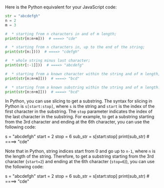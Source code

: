 Here is the Python equivalent for your JavaScript code:

```python
str = "abcdefgh"
n = 2
m = 3

#  * starting from n characters in and of m length;
print(str[n:n+m]))  # ====> "cde"

#  * starting from n characters in, up to the end of the string;
print(str[n:])))  # ====> "cdefgh"

#  * whole string minus last character;
print(str[:-1]]))  # ====> "abcdefg"

#  * starting from a known character within the string and of m length;
print(str[n:n+m]]))  # ====> "bcd"

#  * starting from a known substring within the string and of m length. 
print(str[n:n+m]]))  # ====> "bcd"
```
In Python, you can use slicing to get a substring. The syntax for slicing in Python is `s[start:stop]`, where `s` is the string and `start` is the index of the first character in the substring. The `stop` parameter indicates the index of the last character in the substring.
For example, to get a substring starting from the 3rd character and ending at the 6th character, you can use the following code:

s = "abcdefgh"
start = 2
stop = 6
sub_str = s[start:stop]
print(sub_str)  # ====> "cde"

Note that in Python, string indices start from 0 and go up to `n-1`, where `n` is the length of the string. Therefore, to get a substring starting from the 3rd character (`start=2`) and ending at the 6th character (`stop=6`)), you can use the following code:

s = "abcdefgh"
start = 2
stop = 6
sub_str = s[start:stop]
print(sub_str)  # ====> "cde"
